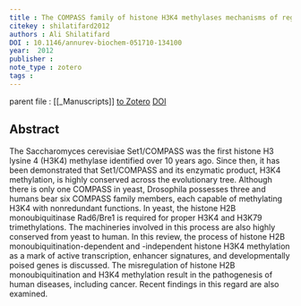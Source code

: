 ```yaml
---
title : The COMPASS family of histone H3K4 methylases mechanisms of regulation in development and disease pathogenesis
citekey : shilatifard2012
authors : Ali Shilatifard
DOI : 10.1146/annurev-biochem-051710-134100
year:  2012
publisher : 
note_type : zotero
tags : 
---
```

parent file : [[_Manuscripts]]
[to Zotero](zotero://select/items/@shilatifard2012) [DOI](https://doi.org/10.1146/annurev-biochem-051710-134100)

Abstract
---
The Saccharomyces cerevisiae Set1/COMPASS was the first histone H3 lysine 4 (H3K4) methylase identified over 10 years ago. Since then, it has been demonstrated that Set1/COMPASS and its enzymatic product, H3K4 methylation, is highly conserved across the evolutionary tree. Although there is only one COMPASS in yeast, Drosophila possesses three and humans bear six COMPASS family members, each capable of methylating H3K4 with nonredundant functions. In yeast, the histone H2B monoubiquitinase Rad6/Bre1 is required for proper H3K4 and H3K79 trimethylations. The machineries involved in this process are also highly conserved from yeast to human. In this review, the process of histone H2B monoubiquitination-dependent and -independent histone H3K4 methylation as a mark of active transcription, enhancer signatures, and developmentally poised genes is discussed. The misregulation of histone H2B monoubiquitination and H3K4 methylation result in the pathogenesis of human diseases, including cancer. Recent findings in this regard are also examined.

